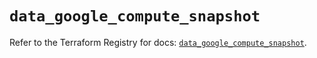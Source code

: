 # `data_google_compute_snapshot`

Refer to the Terraform Registry for docs: [`data_google_compute_snapshot`](https://registry.terraform.io/providers/hashicorp/google/6.14.1/docs/data-sources/compute_snapshot).
